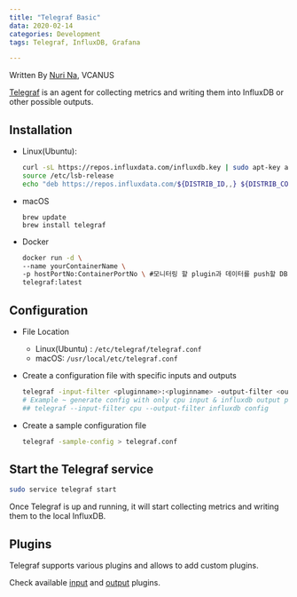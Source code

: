 ```yaml
---
title: "Telegraf Basic"
data: 2020-02-14
categories: Development
tags: Telegraf, InfluxDB, Grafana

---
```


Written By [Nuri Na](https://github.com/nurring), VCANUS



[Telegraf](https://github.com/influxdata/telegraf) is an agent for collecting metrics and writing them into InfluxDB or other possible outputs.

## Installation

- Linux(Ubuntu):

  ```bash
  curl -sL https://repos.influxdata.com/influxdb.key | sudo apt-key add -
  source /etc/lsb-release
  echo "deb https://repos.influxdata.com/${DISTRIB_ID,,} ${DISTRIB_CODENAME} stable" | sudo tee /etc/apt/sources.list.d/influxdb.list
  ```

- macOS

  ```properties
  brew update
  brew install telegraf
  ```

- Docker

  ```bash
  docker run -d \
  --name yourContainerName \
  -p hostPortNo:ContainerPortNo \ #모니터링 할 plugin과 데이터를 push할 DB 포트
  telegraf:latest
  ```



## Configuration

- File Location
  - Linux(Ubuntu) : `/etc/telegraf/telegraf.conf`
  - macOS: `/usr/local/etc/telegraf.conf`

- Create a configuration file with specific inputs and outputs

  ```bash
  telegraf -input-filter <pluginname>:<pluginname> -output-filter <outputDBname> > telegraf.conf
  # Example ~ generate config with only cpu input & influxdb output plugins defined
  ## telegraf --input-filter cpu --output-filter influxdb config
  ```

- Create a sample configuration file

  ```bash
  telegraf -sample-config > telegraf.conf
  ```



## Start the Telegraf service

``` bash
sudo service telegraf start
```

Once Telegraf is up and running, it will start collecting metrics and writing them to the local InfluxDB.



## Plugins

Telegraf supports various plugins and allows to add custom plugins.

Check available [input](https://github.com/influxdata/telegraf/blob/master/README.md#input-plugins) and [output](https://github.com/influxdata/telegraf/blob/master/README.md#output-plugins) plugins.

